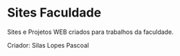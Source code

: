 # Sites Faculdade
 Sites e Projetos WEB criados para trabalhos da faculdade.
 
 Criador: Silas Lopes Pascoal
